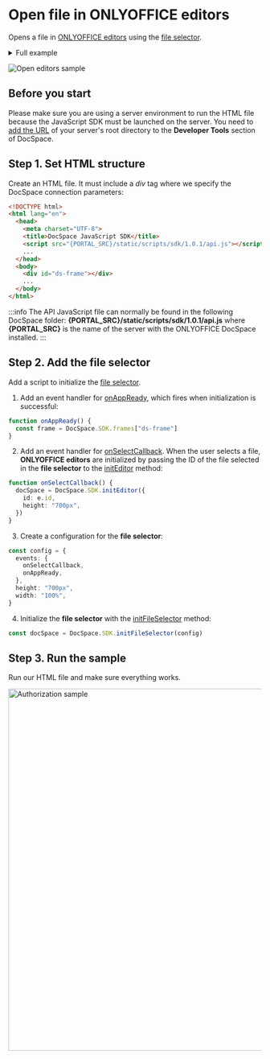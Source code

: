 # Open file in ONLYOFFICE editors

Opens a file in [ONLYOFFICE editors](../usage-sdk/initialization-modes/editor.md) using the [file selector](../usage-sdk/initialization-modes/file-selector.md).

<details>
  <summary>Full example</summary>

``` html
<!DOCTYPE html>
<html lang="en">
  <head>
    <meta charset="UTF-8">
    <title>DocSpace JavaScript SDK</title>
    <script src="{PORTAL_SRC}/static/scripts/sdk/1.0.1/api.js"></script>
    ...
  </head>
  <body>
    <div id="ds-frame"></div>
    ...
  </body>
  <script>
    function onSelectCallback() {
      docSpace = DocSpace.SDK.initEditor({
        id: e.id,
        height: "700px",
      })
    }

    function onAppReady() {
      const frame = DocSpace.SDK.frames["ds-frame"]
    }

    const config = {
      events: {
        onSelectCallback,
        onAppReady,
      },
      height: "700px",
      width: "100%",
    }

    const docSpace = DocSpace.SDK.initFileSelector(config)
  </script>
</html>
```

</details>

![Open editors sample](/assets/images/docspace/open-editors.svg)

## Before you start

Please make sure you are using a server environment to run the HTML file because the JavaScript SDK must be launched on the server.
You need to [add the URL](../get-started/get-started.md#step-1-specifying-the-docspace-url) of your server's root directory to the **Developer Tools** section of DocSpace.

## Step 1. Set HTML structure

Create an HTML file. It must include a *div* tag where we specify the DocSpace connection parameters:

``` html
<!DOCTYPE html>
<html lang="en">
  <head>
    <meta charset="UTF-8">
    <title>DocSpace JavaScript SDK</title>
    <script src="{PORTAL_SRC}/static/scripts/sdk/1.0.1/api.js"></script>
    ...
  </head>
  <body>
    <div id="ds-frame"></div>
    ...
  </body>
</html>
```

:::info
The API JavaScript file can normally be found in the following DocSpace folder: **\{PORTAL_SRC\}/static/scripts/sdk/1.0.1/api.js** where **\{PORTAL_SRC\}** is the name of the server with the ONLYOFFICE DocSpace installed.
:::

## Step 2. Add the file selector

Add a script to initialize the [file selector](../usage-sdk/initialization-modes/file-selector.md).

1. Add an event handler for [onAppReady](../usage-sdk/events.md#onappready), which fires when initialization is successful:

  ``` ts
  function onAppReady() {
    const frame = DocSpace.SDK.frames["ds-frame"]
  }
  ```

2. Add an event handler for [onSelectCallback](../usage-sdk/events.md#onselectcallback). When the user selects a file, **ONLYOFFICE editors** are initialized by passing the ID of the file selected in the **file selector** to the [initEditor](../usage-sdk/methods.md#initeditor) method:

  ``` ts
  function onSelectCallback() {
    docSpace = DocSpace.SDK.initEditor({
      id: e.id,
      height: "700px",
    })
  }
  ```

3. Create a configuration for the **file selector**:

  ``` ts
  const config = {
    events: {
      onSelectCallback,
      onAppReady,
    },
    height: "700px",
    width: "100%",
  }
  ```

4. Initialize the **file selector** with the [initFileSelector](../usage-sdk/methods.md#initfileselector) method:

  ``` ts
  const docSpace = DocSpace.SDK.initFileSelector(config)
  ```

## Step 3. Run the sample

Run our HTML file and make sure everything works.

<img alt="Authorization sample" src="/assets/images/docspace/gifs/open-editors.gif" width="720px" />

